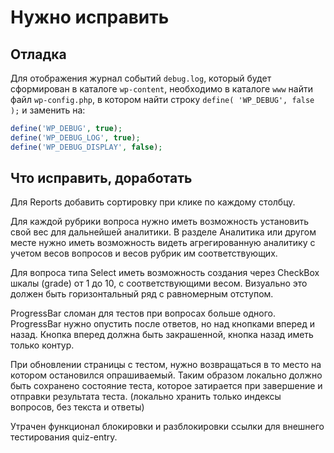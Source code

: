 # Нужно исправить

## Отладка

Для отображения журнал событий `debug.log`, который будет сформирован в каталоге `wp-content`,
необходимо в каталоге `www` найти файл `wp-config.php`,
в котором найти строку `define( 'WP_DEBUG', false );` и заменить на:

```php
define('WP_DEBUG', true);
define('WP_DEBUG_LOG', true);
define('WP_DEBUG_DISPLAY', false);
```

## Что исправить, доработать

Для Reports добавить сортировку при клике по каждому столбцу.

Для каждой рубрики вопроса нужно иметь возможность установить свой вес для дальнейшей аналитики.
В разделе Аналитика или другом месте нужно иметь возможность видеть агрегированную аналитику с учетом весов вопросов и весов рубрик им соответствующих.

Для вопроса типа Select иметь возможность создания через CheckBox шкалы (grade) от 1 до 10,
с соответствующими весом. Визуально это должен быть горизонтальный ряд с равномерным отступом.

ProgressBar сломан для тестов при вопросах больше одного.
ProgressBar нужно опустить после ответов, но над кнопками вперед и назад.
Кнопка вперед должна быть закрашенной, кнопка назад иметь только контур.

При обновлении страницы с тестом, нужно возвращаться в то место на котором остановился опрашиваемый.
Таким образом локально должно быть сохранено состояние теста, которое затирается при завершение и отправки результата теста. (локально хранить только индексы вопросов, без текста и ответы)

Утрачен функционал блокировки и разблокировки ссылки для внешнего тестирования quiz-entry.
